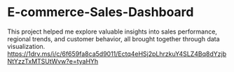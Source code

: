 # E-commerce-Sales-Dashboard
This project helped me explore valuable insights into sales performance, regional trends, and customer behavior, all brought together through data visualization.
https://1drv.ms/i/c/6f659fa8ca5d9011/Ectq4eHSj2pLhrzkuY4SLZ4Bq8dYzjbNtYzzTxMTSUtWvw?e=tyaHYh




